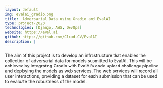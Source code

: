 ```yaml
---
layout: default
img: evalai_gradio.png
title:  Adversarial Data using Gradio and EvalAI
type: project-2023
technologies: [Django, AWS, DevOps]
website: https://eval.ai
github: https://github.com/Cloud-CV/EvalAI
description: |
---
```

The aim of this project is to develop an infrastructure that enables the collection of adversarial data for models submitted to EvalAI. This will be achieved by integrating Gradio with EvalAI's code upload challenge pipeline and deploying the models as web services. The web services will record all user interactions, providing a dataset for each submission that can be used to evaluate the robustness of the model.
